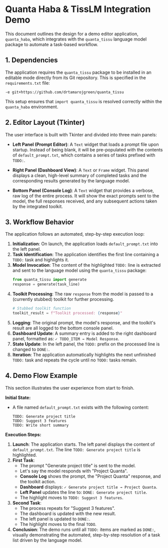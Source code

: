# Quanta Haba & TissLM Integration Demo

This document outlines the design for a demo editor application, `quanta_haba`, which integrates with the `quanta_tissu` language model package to automate a task-based workflow.

## 1. Dependencies

The application requires the `quanta_tissu` package to be installed in an editable mode directly from its Git repository. This is specified in the `requirements.txt` file:

```
-e git+https://github.com/drtamarojgreen/quanta_tissu
```

This setup ensures that `import quanta_tissu` is resolved correctly within the `quanta_haba` environment.

## 2. Editor Layout (Tkinter)

The user interface is built with Tkinter and divided into three main panels:

-   **Left Panel (Prompt Editor)**: A `Text` widget that loads a prompt file upon startup. Instead of being blank, it will be pre-populated with the contents of `default_prompt.txt`, which contains a series of tasks prefixed with `TODO:`.

-   **Right Panel (Dashboard View)**: A `Text` or `Frame` widget. This panel displays a clean, high-level summary of completed tasks and the corresponding results generated by the language model.

-   **Bottom Panel (Console Log)**: A `Text` widget that provides a verbose, raw log of the entire process. It will show the exact prompts sent to the model, the full responses received, and any subsequent actions taken by the integrated toolkit.

## 3. Workflow Behavior

The application follows an automated, step-by-step execution loop:

1.  **Initialization**: On launch, the application loads `default_prompt.txt` into the left panel.
2.  **Task Identification**: The application identifies the first line containing a `TODO:` task and highlights it.
3.  **Model Invocation**: The content of the highlighted `TODO:` line is extracted and sent to the language model using the `quanta_tissu` package:
    ```python
    from quanta_tissu import generate
    response = generate(task_line)
    ```
4.  **Toolkit Processing**: The raw `response` from the model is passed to a (currently stubbed) toolkit for further processing.
    ```python
    # Stubbed toolkit function
    toolkit_result = f"Toolkit processed: {response}"
    ```
5.  **Logging**: The original prompt, the model's response, and the toolkit's result are all logged to the bottom console panel.
6.  **Dashboard Update**: A summary entry is added to the right dashboard panel, formatted as: `✓ TODO_ITEM → Model Response`.
7.  **State Update**: In the left panel, the `TODO:` prefix on the processed line is changed to `DONE:`.
8.  **Iteration**: The application automatically highlights the next unfinished `TODO:` task and repeats the cycle until no `TODO:` tasks remain.

## 4. Demo Flow Example

This section illustrates the user experience from start to finish.

**Initial State:**

-   A file named `default_prompt.txt` exists with the following content:
    ```
    TODO: Generate project title
    TODO: Suggest 3 features
    TODO: Write short summary
    ```

**Execution Steps:**

1.  **Launch**: The application starts. The left panel displays the content of `default_prompt.txt`. The line `TODO: Generate project title` is highlighted.
2.  **First Task**:
    -   The prompt "Generate project title" is sent to the model.
    -   Let's say the model responds with "Project Quanta".
    -   **Console Log** shows the prompt, the "Project Quanta" response, and the toolkit action.
    -   **Dashboard** displays: `✓ Generate project title → Project Quanta`.
    -   **Left Panel** updates the line to: `DONE: Generate project title`.
    -   The highlight moves to `TODO: Suggest 3 features`.
3.  **Second Task**:
    -   The process repeats for "Suggest 3 features".
    -   The dashboard is updated with the new result.
    -   The left panel is updated to `DONE:`.
    -   The highlight moves to the final `TODO`.
4.  **Conclusion**: The demo runs until all `TODO:` items are marked as `DONE:`, visually demonstrating the automated, step-by-step resolution of a task list driven by the language model.
